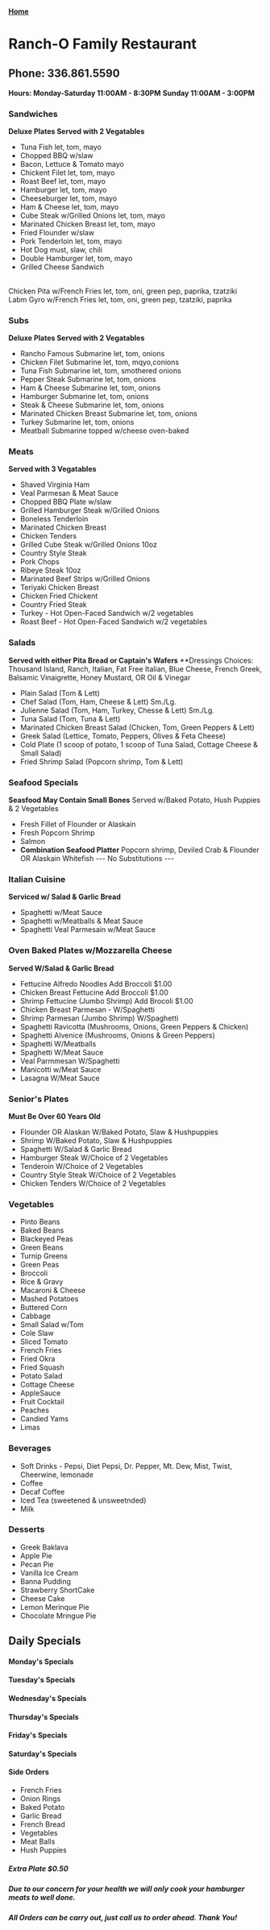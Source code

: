 #### [Home](https://chuckbyrum2.github.io/)

# Ranch-O Family Restaurant
## Phone: 336.861.5590
**Hours: Monday-Saturday 11:00AM - 8:30PM**
       **Sunday 11:00AM - 3:00PM**

### Sandwiches
**Deluxe Plates Served with 2 Vegatables**
- Tuna Fish               let, tom, mayo
- Chopped BBQ w/slaw
- Bacon, Lettuce & Tomato mayo 
- Chickent Filet          let, tom, mayo
- Roast Beef              let, tom, mayo
- Hamburger               let, tom, mayo
- Cheeseburger            let, tom, mayo
- Ham & Cheese            let, tom, mayo
- Cube Steak w/Grilled Onions let, tom, mayo
- Marinated Chicken Breast let, tom, mayo
- Fried Flounder w/slaw   
- Pork Tenderloin          let, tom, mayo
- Hot Dog                  must, slaw, chili
- Double Hamburger         let, tom, mayo
- Grilled Cheese Sandwich
<br>
  Chicken Pita w/French Fries let, tom, oni, green pep, paprika, tzatziki <br>
  Labm Gyro w/French Fries let, tom, oni, green pep, tzatziki, paprika <br>

### Subs
**Deluxe Plates Served with 2 Vegatables**
- Rancho Famous Submarine   let, tom, onions
- Chicken Filet Submarine   let, tom, mqyo,conions
- Tuna Fish Submarine       let, tom, smothered onions
- Pepper Steak Submarine    let, tom, onions
- Ham & Cheese Submarine    let, tom, onions
- Hamburger Submarine       let, tom, onions
- Steak & Cheese Submarine  let, tom, onions
- Marinated Chicken Breast Submarine let, tom, onions
- Turkey Submarine          let, tom, onions
- Meatball Submarine  topped w/cheese oven-baked

### Meats
**Served with 3 Vegatables**
- Shaved Virginia Ham
- Veal Parmesan & Meat Sauce
- Chopped BBQ Plate w/slaw
- Grilled Hamburger Steak w/Grilled Onions
- Boneless Tenderloin
- Marinated Chicken Breast
- Chicken Tenders
- Grilled Cube Steak w/Grilled Onions 10oz
- Country Style Steak
- Pork Chops
- Ribeye Steak 10oz
- Marinated Beef Strips w/Grilled Onions
- Teriyaki Chicken Breast
- Chicken Fried Chickent
- Country Fried Steak
- Turkey - Hot Open-Faced Sandwich w/2 vegetables
- Roast Beef - Hot Open-Faced Sandwich w/2 vegetables

### Salads
**Served with either Pita Bread or Captain's Wafers**
**Dressings Choices: Thousand Island, Ranch, Italian, Fat Free Italian, Blue Cheese, French Greek, Balsamic Vinaigrette, Honey Mustard, OR Oil & Vinegar
- Plain Salad (Tom & Lett)
- Chef Salad (Tom, Ham, Cheese & Lett)    Sm./Lg.  
- Julienne Salad (Tom, Ham, Turkey, Chesse & Lett)   Sm./Lg.
- Tuna Salad (Tom, Tuna & Lett)
- Marinated Chicken Breast Salad (Chicken, Tom, Green Peppers & Lett)
- Greek Salad (Lettice, Tomato, Peppers, Olives & Feta Cheese)
- Cold Plate (1 scoop of potato, 1 scoop of Tuna Salad, Cottage Cheese & Small Salad)
- Fried Shrimp Salad (Popcorn shrimp, Tom & Lett)


### Seafood Specials
**Seasfood May Contain Small Bones**
Served w/Baked Potato, Hush Puppies & 2 Vegetables
- Fresh Fillet of Flounder or Alaskain
- Fresh Popcorn Shrimp
- Salmon
- **Combination Seafood Platter**
  Popcorn shrimp, Deviled Crab & Flounder OR Alaskain Whitefish
             --- No Substitutions ---

### Italian Cuisine
**Serviced w/ Salad & Garlic Bread**
- Spaghetti w/Meat Sauce
- Spaghetti w/Meatballs  & Meat Sauce
- Spaghetti Veal Parmesain w/Meat Sauce

### Oven Baked Plates w/Mozzarella Cheese
**Served W/Salad & Garlic Bread**
- Fettucine Alfredo Noodles Add Broccoli $1.00
- Chicken Breast Fettucine  Add Broccoli $1.00
- Shrimp Fettucine (Jumbo Shrimp) Add Brocoli $1.00
- Chicken Breast Parmesan - W/Spaghetti
- Shrimp Parmesan (Jumbo Shrimp) W/Spaghetti
- Spaghetti Ravicotta (Mushrooms, Onions, Green Peppers & Chicken)
- Spaghetti Alvenice (Mushrooms, Onions & Green Peppers)
- Spaghetti W/Meatballs
- Spaghetti W/Meat Sauce
- Veal Parmmesan W/Spaghetti
- Manicotti w/Meat Sauce
- Lasagna W/Meat Sauce

### Senior's Plates
**Must Be Over 60 Years Old**
- Flounder OR Alaskan W/Baked Potato, Slaw & Hushpuppies
- Shrimp W/Baked Potato, Slaw & Hushpuppies
- Spaghetti W/Salad & Garlic Bread
- Hamburger Steak W/Choice of 2 Vegetables
- Tenderoin W/Choice of 2 Vegetables
- Country Style Steak W/Choice of 2 Vegetables
- Chicken Tenders W/Choice of 2 Vegetables

### Vegetables
- Pinto Beans
- Baked Beans
- Blackeyed Peas
- Green Beans
- Turnip Greens
- Green Peas
- Broccoli
- Rice & Gravy
- Macaroni & Cheese
- Mashed Potatoes
- Buttered Corn
- Cabbage
- Small Salad w/Tom
- Cole Slaw
- Sliced Tomato
- French Fries
- Fried Okra
- Fried Squash
- Potato Salad
- Cottage Cheese
- AppleSauce
- Fruit Cocktail
- Peaches
- Candied Yams
- Limas

### Beverages
- Soft Drinks - Pepsi, Diet Pepsi, Dr. Pepper, Mt. Dew, Mist, Twist, Cheerwine, lemonade
- Coffee
- Decaf Coffee
- Iced Tea (sweetened & unsweetnded)
- Milk

### Desserts
- Greek Baklava
- Apple Pie
- Pecan Pie
- Vanilla Ice Cream
- Banna Pudding
- Strawberry ShortCake
- Cheese Cake
- Lemon Merinque Pie
- Chocolate Mringue Pie


## Daily Specials
#### Monday's Specials

#### Tuesday's Specials

#### Wednesday's Specials

#### Thursday's Specials

#### Friday's Specials

#### Saturday's Specials

#### Side Orders
- French Fries
- Onion Rings
- Baked Potato
- Garlic Bread
- French Bread
- Vegetables
- Meat Balls
- Hush Puppies




##### Extra Plate $0.50
##### Due to our concern for your health we will only cook your hamburger meats to well done.
##### All Orders can be carry out, just call us to order ahead. Thank You!
